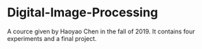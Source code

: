 # Digital-Image-Processing
A cource given by Haoyao Chen in the fall of 2019. It contains four experiments and a final project.
